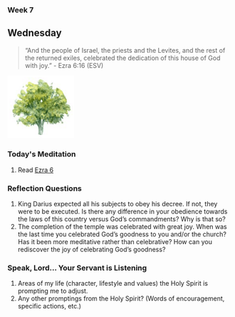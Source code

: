 ### Week 7

## Wednesday

>  “And the people of Israel, the priests and the Levites, and the rest of the returned exiles, celebrated the dedication of this house of God with joy.” - Ezra 6:16 (ESV)

<img src="/assets/img/tree.png" style="width: 150px">

### Today's Meditation
1. Read <a href="https://www.biblegateway.com/passage/?search=Ezra+6&version=ESV" target="_blank">Ezra 6</a>


### Reflection Questions
1. King Darius expected all his subjects to obey his decree. If not, they were to be executed. Is there any difference in your obedience towards the laws of this country versus God’s commandments? Why is that so?
2. The completion of the temple was celebrated with great joy. When was the last time you celebrated God’s goodness to you and/or the church? Has it been more meditative rather than celebrative? How can you rediscover the joy of celebrating God’s goodness?


### Speak, Lord... Your Servant is Listening
1. Areas of my life (character, lifestyle and values) the Holy Spirit is prompting me to adjust.
2. Any other promptings from the Holy Spirit? (Words of encouragement, specific actions, etc.)